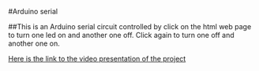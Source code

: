 #Arduino serial

##This is an Arduino serial circuit controlled by click on the html web page to turn one led on and another one off. Click again to turn one off and another one on.


[Here is the link to the video presentation of the project](https://youtu.be/LgmVWKDiI58)